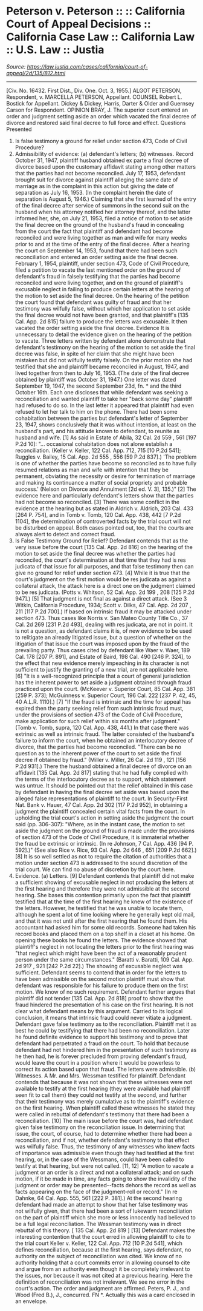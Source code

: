 # Peterson v. Peterson :: :: California Court of Appeal Decisions :: California Case Law :: California Law :: U.S. Law :: Justia

_Source: https://law.justia.com/cases/california/court-of-appeal/2d/135/812.html_

---

[Civ. No. 16432. First Dist., Div. One.  Oct. 3, 1955.]
ALGOT PETERSON, Respondent, v. MARCELLA PETERSON, Appellant.
COUNSEL
Robert L. Bostick for Appellant.
Dickey & Dickey, Harris, Darter & Older and Guernsey Carson for Respondent.
OPINION
BRAY, J.
The superior court entered an order and judgment setting aside an order which vacated the final decree of divorce and restored said final decree to full force and effect.
Questions Presented
1. Is false testimony a ground for relief under section 473, Code of Civil Procedure?
2. Admissibility of evidence: (a) defendant's letters; (b) witnesses.
Record
October 31, 1947, plaintiff husband obtained ex parte a final decree of divorce based upon the customary affidavit stating among other matters that the parties had not become reconciled. July 17, 1953, defendant brought suit for divorce against plaintiff alleging the same date of marriage as in the complaint in this action but giving the date of separation as July 16, 1953. (In the complaint herein the date of separation is August 5, 1946.) Claiming that she first learned of the entry of the final decree after service of summons in the second suit on the husband when his attorney notified her attorney thereof, and the latter informed her, she, on July 21, 1953, filed a notice of motion to set aside the final decree on the ground of the husband's fraud in concealing from the court the fact that plaintiff and defendant had become reconciled and were living together as man and wife for many weeks prior to and at the time of the entry of the final decree. After a hearing the court on September 14, 1953, found that there had been such reconciliation and entered an order setting aside the final decree. February 1, 1954, plaintiff, under section 473, Code of Civil Procedure, filed a petition to vacate the last mentioned order on the ground of defendant's fraud in falsely testifying that the parties had become reconciled and were living together, and on the ground of plaintiff's excusable neglect in failing to produce certain letters at the hearing of the motion to set aside the final decree. On the hearing of the petition the court found that defendant was guilty of fraud and that her testimony was wilfully false, without which her application to set aside the final decree would not have been granted, and that plaintiff's
[135 Cal. App. 2d 815]
failure to produce the letters was excusable. It then vacated the order setting aside the final decree.
Evidence
It is unnecessary to detail the evidence given on the hearing of the petition to vacate. Three letters written by defendant alone demonstrate that defendant's testimony on the hearing of the motion to set aside the final decree was false, in spite of her claim that she might have been mistaken but did not wilfully testify falsely. On the prior motion she had testified that she and plaintiff became reconciled in August, 1947, and lived together from then to July 16, 1953. (The date of the final decree obtained by plaintiff was October 31, 1947.) One letter was dated September 19, 1947, the second September 23d, fn. * and the third October 16th. Each one discloses that while defendant was seeking a reconciliation and wanted plaintiff to take her "back some day" plaintiff had refused to do so. In the last letter it appeared that plaintiff had even refused to let her talk to him on the phone. There had been some cohabitation between the parties but defendant's letter of September 23, 1947, shows conclusively that it was without intention, at least on the husband's part, and his attitude known to defendant, to reunite as husband and wife. [1] As said in Estate of Abila,
32 Cal. 2d 559
, 561 [197 P.2d 10]: "... occasional cohabitation does not alone establish a reconciliation. (Keller v. Keller, 122 Cal. App. 712, 715 [10 P.2d 541]; Ruggles v. Bailey,
15 Cal. App. 2d 555
, 556 [59 P.2d 837].) 'The problem is one of whether the parties have become so reconciled as to have fully resumed relations as man and wife with intention that they be permanent, obviating the necessity or desire for termination of marriage and making its continuance a matter of social propriety and probable success.' (Nelson on Divorce and Annulment [2d ed. V. 3], 135.)" [2] The evidence here and particularly defendant's letters show that the parties had not become so reconciled. [3] There was some conflict in the evidence at the hearing but as stated in Aldrich v. Aldrich, 203 Cal. 433 [264 P. 754], and in Tomb v. Tomb, 120 Cal. App. 438, 442 [7 P.2d 1104], the determination of controverted facts by the trial court will not be disturbed on appeal. Both cases pointed out, too, that the courts are always alert to detect and correct fraud.
1. Is False Testimony Ground for Relief?
Defendant contends that as the very issue before the court
[135 Cal. App. 2d 816]
on the hearing of the motion to set aside the final decree was whether the parties had reconciled, the court's determination at that time that they had is res judicata of that issue for all purposes, and that false testimony then can give no ground for relief under section 473. [4] While it is true that the court's judgment on the first motion would be res judicata as against a collateral attack, the attack here is a direct one on the judgment claimed to be res judicata. (Potts v. Whitson,
52 Cal. App. 2d 199
, 208 [125 P.2d 947].) [5] That judgment is not final as against a direct attack. (See 3 Witkin, California Procedure, 1934; Scott v. Dilks,
47 Cal. App. 2d 207
,
211
[117 P.2d 700].) If based on intrinsic fraud it may be attacked under section 473. Thus cases like Norris v. San Mateo County Title Co.,
37 Cal. 2d 269
[231 P.2d 493], dealing with res judicata, are not in point.
It is not a question, as defendant claims it is, of new evidence to be used to relitigate an already litigated issue, but a question of whether on the litigation of that issue the court was imposed upon by the fraud of the prevailing party. Thus cases cited by defendant like Waer v. Waer, 189 Cal. 178 [207 P. 891], and Estate of Baird, 198 Cal. 490 [246 P. 324], to the effect that new evidence merely impeaching in its character is not sufficient to justify the granting of a new trial, are not applicable here.
[6] "It is a well-recognized principle that a court of general jurisdiction has the inherent power to set aside a judgment obtained through fraud practiced upon the court. (McKeever v. Superior Court, 85 Cal. App. 381 [259 P. 373]; McGuinness v. Superior Court, 196 Cal. 222 [237 P. 42, 45, 40 A.L.R. 1110].)
[7] "If the fraud is intrinsic and the time for appeal has expired then the party seeking relief from such intrinsic fraud must, under the provisions of section 473 of the Code of Civil Procedure, make application for such relief within six months after judgment." (Tomb v. Tomb, supra, 120 Cal. App. 438, 441.)
In that case there was extrinsic as well as intrinsic fraud. The latter consisted of the husband's failure to inform the court, when he obtained an interlocutory decree of divorce, that the parties had become reconciled.
"There can be no question as to the inherent power of the court to set aside the final decree if obtained by fraud." (Miller v. Miller,
26 Cal. 2d 119
, 121 [156 P.2d 931].) There the husband obtained a final decree of divorce on an affidavit
[135 Cal. App. 2d 817]
stating that he had fully complied with the terms of the interlocutory decree as to support, which statement was untrue. It should be pointed out that the relief obtained in this case by defendant in having the final decree set aside was based upon the alleged false representations of plaintiff to the court. In Security-First Nat. Bank v. Hauer,
47 Cal. App. 2d 302
[117 P.2d 952], in obtaining a judgment the plaintiff concealed certain vital facts from the court. In upholding the trial court's action in setting aside the judgment the court said (pp. 306-307): "Where, as in the instant case, the motion to set aside the judgment on the ground of fraud is made under the provisions of section 473 of the Code of Civil Procedure, it is immaterial whether the fraud be extrinsic or intrinsic. (In re Johnson, 7 Cal. App. 436 [94 P. 592].)" (See also Rice v. Rice,
93 Cal. App. 2d 646
, 651 [209 P.2d 662].)
[8] It is so well settled as not to require the citation of authorities that a motion under section 473 is addressed to the sound discretion of the trial court. We can find no abuse of discretion by the court here.
2. Evidence. (a) Letters.
[9] Defendant contends that plaintiff did not make a sufficient showing of excusable neglect in not producing the letters at the first hearing and therefore they were not admissible at the second hearing. She bases this contention primarily upon the fact that plaintiff testified that at the time of the first hearing he knew of the existence of the letters. However, he testified that he was unable to locate them, although he spent a lot of time looking where he generally kept old mail, and that it was not until after the first hearing that he found them. His accountant had asked him for some old records. Someone had taken his record books and placed them on a top shelf in a closet at his home. On opening these books he found the letters. The evidence showed that plaintiff's neglect in not locating the letters prior to the first hearing was "that neglect which might have been the act of a reasonably prudent person under the same circumstances." (Baratti v. Baratti,
109 Cal. App. 2d 917
, 921 [242 P.2d 22].) The showing of excusable neglect was sufficient.
Defendant seems to contend that in order for the letters to have been admissible on the second motion plaintiff must show that defendant was responsible for his failure to produce them on the first motion. We know of no such requirement.
Defendant further argues that plaintiff did not tender
[135 Cal. App. 2d 818]
proof to show that the fraud hindered the presentation of his case on the first hearing. It is not clear what defendant means by this argument. Carried to its logical conclusion, it means that intrinsic fraud could never vitiate a judgment. Defendant gave false testimony as to the reconciliation. Plaintiff met it as best he could by testifying that there had been no reconciliation. Later he found definite evidence to support his testimony and to prove that defendant had perpetrated a fraud on the court. To hold that because defendant had not hindered him in the presentation of such testimony as he then had, he is forever precluded from proving defendant's fraud, would leave the court in a position where it would be powerless to correct its action based upon that fraud. The letters were admissible.
(b) Witnesses.
A Mr. and Mrs. Wessman testified for plaintiff. Defendant contends that because it was not shown that these witnesses were not available to testify at the first hearing (they were available had plaintiff seen fit to call them) they could not testify at the second, and further that their testimony was merely cumulative as to the plaintiff's evidence on the first hearing. When plaintiff called these witnesses he stated they were called in rebuttal of defendant's testimony that there had been a reconciliation. [10] The main issue before the court was, had defendant given false testimony on the reconciliation issue. In determining that issue, the court, of course, had to determine whether there had been a reconciliation, and if not, whether defendant's testimony to that effect was wilfully false. Thus, the testimony of any witnesses who knew facts of importance was admissible even though they had testified at the first hearing, or, in the case of the Wessmans, could have been called to testify at that hearing, but were not called. [11, 12] "A motion to vacate a judgment or an order is a direct and not a collateral attack; and on such motion, if it be made in time, any facts going to show the invalidity of the judgment or order may be presented--facts dehors the record as well as facts appearing on the face of the judgment-roll or record." (In re Dahnke, 64 Cal. App. 555, 561 [222 P. 381].) At the second hearing defendant had made an attempt to show that her false testimony was not wilfully given, that there had been a sort of lukewarm reconciliation on the part of plaintiff which she more or less innocently had believed to be a full legal reconciliation. The Wessman testimony was in direct rebuttal of this theory.
[
135 Cal. App. 2d 819
]
[13] Defendant makes the interesting contention that the court erred in allowing plaintiff to cite to the trial court Keller v. Keller, 122 Cal. App. 712 [10 P.2d 541], which defines reconciliation, because at the first hearing, says defendant, no authority on the subject of reconciliation was cited. We know of no authority holding that a court commits error in allowing counsel to cite and argue from an authority even though it be completely irrelevant to the issues, nor because it was not cited at a previous hearing. Here the definition of reconciliation was not irrelevant.
We see no error in the court's action. The order and judgment are affirmed.
Peters, P. J., and Wood (Fred B.), J., concurred.
FN *. Actually this was a card enclosed in an envelope.